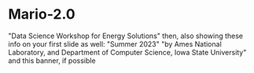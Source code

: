 # Mario-2.0
"Data Science Workshop for Energy Solutions"     then, also showing these info on your first slide as well:  "Summer 2023"     "by Ames National Laboratory, and  Department of Computer Science, Iowa State University"     and this banner, if possible

